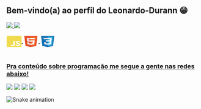 ## Bem-vindo(a) ao perfil do Leonardo-Durann 😁

 <div>
   <a href="https://github.com/Leonardo-Durann">
   <img height="180em" src="https://github-readme-stats.vercel.app/api?username=Leonardo-Durann&show_icons=true&theme=tokyonight&include_all_commits=true&count_private=true"/>
   <img height="180em" src="https://github-readme-stats.vercel.app/api/top-langs/?username=Leonardo-Durann&layout=compact&langs_count=6&theme=tokyonight"/>

</div>
<div style="display: inline_block"><br>
  <img align="center" alt="Js" height="30" width="40" src="https://raw.githubusercontent.com/devicons/devicon/master/icons/javascript/javascript-plain.svg">
  <img align="center" alt="HTML" height="30" width="40" src="https://raw.githubusercontent.com/devicons/devicon/master/icons/html5/html5-original.svg">
  <img align="center" alt="CSS" height="30" width="40" src="https://raw.githubusercontent.com/devicons/devicon/master/icons/css3/css3-original.svg">
</div>
 
 <br>
 
  ### Pra conteúdo sobre programação me segue a gente nas redes abaixo!
 
<div> 
  <a href="https://www.youtube.com/@leonardoseven/about" target="_blank"><img src="https://img.shields.io/badge/YouTube-FF0000?style=for-the-badge&logo=youtube&logoColor=dracula" target="_blank"></a>
  <a href="https://www.instagram.com/leoonardoduran/" target="_blank"><img src="https://img.shields.io/badge/-Instagram-%23E4405F?style=for-the-badge&logo=instagram&logoColor=dracula" target="_blank"></a>
 </a> 
  <a href = "mailto:leonardodurann@gmail.com"><img src="https://img.shields.io/badge/-Gmail-%23333?style=for-the-badge&logo=gmail&logoColor=dracula" target="_blank"></a>
  <a href="https://www.linkedin.com/in/leonardo-duran-9aab2392/" target="_blank"><img src="https://img.shields.io/badge/-LinkedIn-%230077B5?style=for-the-badge&logo=linkedin&logoColor=dracula" target="_blank"></a> 
 
  ![Snake animation](https://github.com/Leonardo-Durann/Leonardo-Durann/blob/output/github-contribution-grid-snake.svg)

</div>
